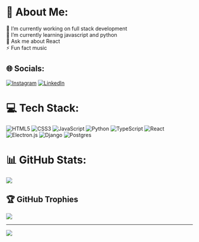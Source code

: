 # 💫 About Me:
🔭 I’m currently working on full stack development<br>🌱 I’m currently learning javascript and python<br>💬 Ask me about React<br>⚡ Fun fact music


## 🌐 Socials:
[![Instagram](https://img.shields.io/badge/Instagram-%23E4405F.svg?logo=Instagram&logoColor=white)](https://instagram.com/https://www.instagram.com/guipolo_sanf/) [![LinkedIn](https://img.shields.io/badge/LinkedIn-%230077B5.svg?logo=linkedin&logoColor=white)](https://linkedin.com/in/https://www.linkedin.com/in/guilhermepolo/) 

# 💻 Tech Stack:
![HTML5](https://img.shields.io/badge/html5-%23E34F26.svg?style=flat&logo=html5&logoColor=white) ![CSS3](https://img.shields.io/badge/css3-%231572B6.svg?style=flat&logo=css3&logoColor=white) ![JavaScript](https://img.shields.io/badge/javascript-%23323330.svg?style=flat&logo=javascript&logoColor=%23F7DF1E) ![Python](https://img.shields.io/badge/python-3670A0?style=flat&logo=python&logoColor=ffdd54) ![TypeScript](https://img.shields.io/badge/typescript-%23007ACC.svg?style=flat&logo=typescript&logoColor=white) ![React](https://img.shields.io/badge/react-%2320232a.svg?style=flat&logo=react&logoColor=%2361DAFB) ![Electron.js](https://img.shields.io/badge/Electron-191970?style=flat&logo=Electron&logoColor=white) ![Django](https://img.shields.io/badge/django-%23092E20.svg?style=flat&logo=django&logoColor=white) ![Postgres](https://img.shields.io/badge/postgres-%23316192.svg?style=flat&logo=postgresql&logoColor=white)
# 📊 GitHub Stats:
![](https://github-readme-streak-stats.herokuapp.com/?user=guipolo_09&theme=dark&hide_border=false)<br/>

## 🏆 GitHub Trophies
![](https://github-profile-trophy.vercel.app/?username=guipolo_09&theme=radical&no-frame=false&no-bg=true&margin-w=4)

---
[![](https://visitcount.itsvg.in/api?id=guipolo_09&icon=0&color=0)](https://visitcount.itsvg.in)

<!-- Proudly created with GPRM ( https://gprm.itsvg.in ) -->
